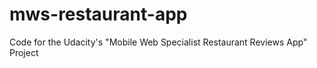 # mws-restaurant-app
Code for the Udacity's "Mobile Web Specialist Restaurant Reviews App" Project 

